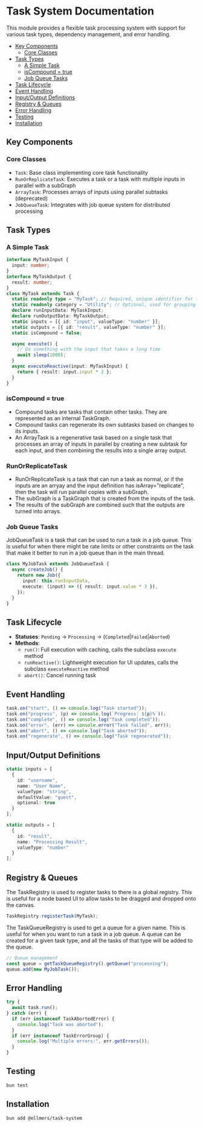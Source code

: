 # Task System Documentation

This module provides a flexible task processing system with support for various task types, dependency management, and error handling.

- [Key Components](#key-components)
  - [Core Classes](#core-classes)
- [Task Types](#task-types)
  - [A Simple Task](#a-simple-task)
  - [isCompound = true](#iscompound--true)
  - [Job Queue Tasks](#job-queue-tasks)
- [Task Lifecycle](#task-lifecycle)
- [Event Handling](#event-handling)
- [Input/Output Definitions](#inputoutput-definitions)
- [Registry \& Queues](#registry--queues)
- [Error Handling](#error-handling)
- [Testing](#testing)
- [Installation](#installation)

## Key Components

### Core Classes

- `Task`: Base class implementing core task functionality
- `RunOrReplicateTask`: Executes a task or a task with multiple inputs in parallel with a subGraph
- `ArrayTask`: Processes arrays of inputs using parallel subtasks (deprecated)
- `JobQueueTask`: Integrates with job queue system for distributed processing

## Task Types

### A Simple Task

```typescript
interface MyTaskInput {
  input: number;
}
interface MyTaskOutput {
  result: number;
}
class MyTask extends Task {
  static readonly type = "MyTask"; // Required, unique identifier for the task
  static readonly category = "Utility"; // Optional, used for grouping tasks in UI
  declare runInputData: MyTaskInput;
  declare runOutputData: MyTaskOutput;
  static inputs = [{ id: "input", valueType: "number" }];
  static outputs = [{ id: "result", valueType: "number" }];
  static isCompound = false;

  async execute() {
    // Do something with the input that takes a long time
    await sleep(1000);
  }
  async executeReactive(input: MyTaskInput) {
    return { result: input.input * 2 };
  }
}
```

### isCompound = true

- Compound tasks are tasks that contain other tasks. They are represented as an internal TaskGraph.
- Compound tasks can regenerate its own subtasks based on changes to its inputs.
- An ArrayTask is a regenerative task based on a single task that processes an array of inputs in parallel by creating a new subtask for each input, and then combining the results into a single array output.

### RunOrReplicateTask

- RunOrReplicateTask is a task that can run a task as normal, or if the inputs are an arryay and the input definition has isArray="replicate", then the task will run parallel copies with a subGraph.
- The subGraph is a TaskGraph that is created from the inputs of the task.
- The results of the subGraph are combined such that the outputs are turned into arrays.

### Job Queue Tasks

JobQueueTask is a task that can be used to run a task in a job queue. This is useful for when there might be rate limits or other constraints on the task that make it better to run in a job queue than in the main thread.

```typescript
class MyJobTask extends JobQueueTask {
  async createJob() {
    return new Job({
      input: this.runInputData,
      execute: (input) => ({ result: input.value * 3 }),
    });
  }
}
```

## Task Lifecycle

- **Statuses**: `Pending` → `Processing` → (`Completed`|`Failed`|`Aborted`)
- **Methods**:
  - `run()`: Full execution with caching, calls the subclass `execute` method
  - `runReactive()`: Lightweight execution for UI updates, calls the subclass `executeReactive` method
  - `abort()`: Cancel running task

## Event Handling

```typescript
task.on("start", () => console.log("Task started"));
task.on("progress", (p) => console.log(`Progress: ${p}%`));
task.on("complete", () => console.log("Task completed"));
task.on("error", (err) => console.error("Task failed", err));
task.on("abort", () => console.log("Task aborted"));
task.on("regenerate", () => console.log("Task regenerated"));
```

## Input/Output Definitions

```typescript
static inputs = [
  {
    id: "username",
    name: "User Name",
    valueType: "string",
    defaultValue: "guest",
    optional: true
  }
];

static outputs = [
  {
    id: "result",
    name: "Processing Result",
    valueType: "number"
  }
];
```

## Registry & Queues

The TaskRegistry is used to register tasks to there is a global registry. This is useful for a node based UI to allow tasks to be dragged and dropped onto the canvas.

```typescript
TaskRegistry.registerTask(MyTask);
```

The TaskQueueRegistry is used to get a queue for a given name. This is useful for when you want to run a task in a job queue. A queue can be created for a given task type, and all the tasks of that type will be added to the queue.

```typescript
// Queue management
const queue = getTaskQueueRegistry().getQueue("processing");
queue.add(new MyJobTask());
```

## Error Handling

```typescript
try {
  await task.run();
} catch (err) {
  if (err instanceof TaskAbortedError) {
    console.log("Task was aborted");
  }
  if (err instanceof TaskErrorGroup) {
    console.log("Multiple errors:", err.getErrors());
  }
}
```

## Testing

```bash
bun test
```

## Installation

```bash
bun add @ellmers/task-system
```
